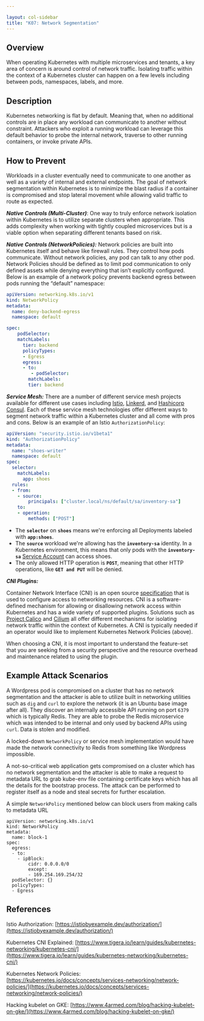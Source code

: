 ```yaml
---

layout: col-sidebar
title: "K07: Network Segmentation"
---
```


## Overview
When operating Kubernetes with multiple microservices and tenants, a key area of concern is around control of network traffic. Isolating traffic within the context of a Kubernetes cluster can happen on a few levels including between pods, namespaces, labels, and more. 

 
## Description

Kubernetes networking is flat by default. Meaning that, when no additional controls are in place any workload can communicate to another without constraint. Attackers who exploit a running workload can leverage this default behavior to probe the internal network, traverse to other running containers, or invoke private APIs.

## How to Prevent
Workloads in a cluster eventually need to communicate to one another as well as a variety of internal and external endpoints. The goal of network segmentation within Kubernetes is to minimize the blast radius if a container is compromised and stop lateral movement while allowing valid traffic to route as expected. 

***Native Controls (Multi-Cluster)***: One way to truly enforce network isolation within Kubernetes is to utilize separate clusters when appropriate. This adds complexity when working with tightly coupled microservices but is a viable option when separating different tenants based on risk. 

***Native Controls (NetworkPolicies):*** Network policies are built into Kubernetes itself and behave like firewall rules. They control how pods communicate. Without network policies, any pod can talk to any other pod. Network Policies should be defined as to limit pod communication to only defined assets while denying everything that isn’t explicitly configured. Below is an example of a  network policy prevents backend egress between pods running the “default” namespace:

```yaml
apiVersion: networking.k8s.io/v1
kind: NetworkPolicy
metadata:
  name: deny-backend-egress
  namespace: default

spec:
    podSelector:
    matchLabels:
      tier: backend
      policyTypes:
      - Egress
      egress:
      - to:
         - podSelector:
        matchLabels:
        tier: backend
```

***Service Mesh:*** There are a number of different service mesh projects available for different use cases including [Istio](https://istio.io/), [Linkerd](https://linkerd.io/), and [Hashicorp Consul](https://www.consul.io/docs/k8s). Each of these service mesh technologies offer different ways to segment network traffic within a Kubernetes cluster and all come with pros and cons. Below is an example of an Istio `AuthorizationPolicy`:

```yaml
apiVersion: "security.istio.io/v1beta1"
kind: "AuthorizationPolicy"
metadata:
  name: "shoes-writer"
  namespace: default
spec:
  selector:
    matchLabels:
      app: shoes
  rules:
  - from:
    - source:
        principals: ["cluster.local/ns/default/sa/inventory-sa"]
    to:
    - operation:
        methods: ["POST"]
```

- The **`selector`** on **`shoes`** means we're enforcing all Deployments labeled with **`app:shoes`**.
- The **`source`** workload we're allowing has the **`inventory-sa`** identity. In a Kubernetes environment, this means that only pods with the **`inventory-sa`** [Service Account](https://kubernetes.io/docs/tasks/configure-pod-container/configure-service-account/) can access shoes.
- The only allowed HTTP operation is **`POST`**, meaning that other HTTP operations, like **`GET and PUT`** will be denied.

***CNI Plugins:***

Container Network Interface (CNI) is an open source [specification](http://github.com/containernetworking/cni) that is used to configure access to networking resources. CNI is a software-defined mechanism for allowing or disallowing network access within Kubernetes and has a wide variety of supported plugins. Solutions such as [Project Calico](https://www.tigera.io/project-calico/) and [Cilium](https://cilium.io/) all offer different mechanisms for isolating network traffic within the context of Kubernetes. A CNI is typically needed if an operator would like to implement Kubernetes Network Policies (above). 

When choosing a CNI, it is most important to understand the feature-set that you are seeking from a security perspective and the resource overhead and maintenance related to using the plugin. 

## Example Attack Scenarios

A Wordpress pod is compromised on a cluster that has no network segmentation and the attacker is able to utilize built in networking utilities such as `dig` and `curl` to explore the network (it is an Ubuntu base image after all). They discover an internally accessible API running on port `6379` which is typically Redis. They are able to probe the Redis microservice which was intended to be internal and only used by backend APIs using `curl`. Data is stolen and modified. 

A locked-down `NetworkPolicy` or service mesh implementation would have made the network connectivity to Redis from something like Wordpress impossible. 

A not-so-critical web application gets compromised on a cluster which has no network segmentation and the attacker is able to make a request to metadata URL to grab kube-env file containing certificate keys which has all the details for the bootstrap process. The attack can be performed to register itself as a node and steal secrets for further escalation.

A simple `NetworkPolicy` mentioned below can block users from making calls to metadata URL

```
apiVersion: networking.k8s.io/v1
kind: NetworkPolicy
metadata:
  name: block-1
spec:
  egress:
  - to:
    - ipBlock:
        cidr: 0.0.0.0/0
        except:
        - 169.254.169.254/32
  podSelector: {}
  policyTypes:
  - Egress
```

## References

Istio Authorization: [https://istiobyexample.dev/authorization/](https://istiobyexample.dev/authorization/)

Kubernetes CNI Explained: [https://www.tigera.io/learn/guides/kubernetes-networking/kubernetes-cni/](https://www.tigera.io/learn/guides/kubernetes-networking/kubernetes-cni/)

Kubernetes Network Policies: [https://kubernetes.io/docs/concepts/services-networking/network-policies/](https://kubernetes.io/docs/concepts/services-networking/network-policies/)

Hacking kubelet on GKE: [https://www.4armed.com/blog/hacking-kubelet-on-gke/](https://www.4armed.com/blog/hacking-kubelet-on-gke/)

